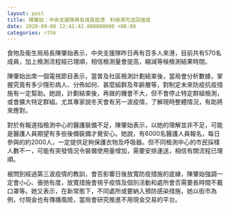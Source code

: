 ```yaml
---
layout: post
title: 陳肇始：中央支援隊再有成員抵港　料檢測可追回進度
date: 2020-09-06 12:42:42.000000000 +08:00
categories: rthk
---
```


食物及衞生局局長陳肇始表示，中央支援隊昨日再有百多人來港，目前共有570名成員，加上檢測流程經已理順，相信檢測量會提高，縮減等候檢測結果時間。

陳肇始出席一個電視節目表示，當普及社區檢測計劃結束後，當局會分析數據，掌握究竟有多少隱形病人、分佈如何、甚麼組群及年齡層等，對制定未來防疫抗疫措施有一定幫助。她說，計劃結束後，再做的機會不大，但不會停止特定群組檢測，或會擴大特定群組。尤其專家說冬天會有另一波疫情，了解現時整體情況，有助將來應對。

對於有報道指檢測中心的醫護裝備不足，陳肇始表示，以她的理解並非不足，可能是醫護人員期望有多些後備裝備才覺安心。她說，有6000名醫護人員報名，每日參與的約2000人，一定提供足夠保護衣物及呼吸器。但不同檢測中心的市民採樣人數不一，可能有突發情況令裝備使用量增加，需要安排運送，相信有關流程已理順。

被問到經過第三波疫情的教訓，會否影響日後放寬防疫措施的底線，陳肇始強調一定會小心、張弛有度，放寬措施會視乎疫情及個別活動和處所會否需要長時間不戴口罩等。她又表示，在新常態下，不同處所或要納入預防感染措施，她以街市為例，付現金也有傳播風險，當局會研究推進不用現金交易的平台。
